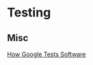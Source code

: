 # Testing

## Misc

[How Google Tests Software](http://www.cnblogs.com/oscarxie/archive/2011/02/17/1956968.html)
